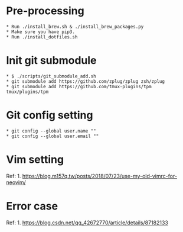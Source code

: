 # Pre-processing
    * Run ./install_brew.sh & ./install_brew_packages.py
    * Make sure you have pip3.
    * Run ./install_dotfiles.sh

# Init git submodule
    * $ ./scripts/git_submodule_add.sh
    * git submodule add https://github.com/zplug/zplug zsh/zplug
    * git submodule add https://github.com/tmux-plugins/tpm tmux/plugins/tpm

# Git config setting
    * git config --global user.name ""
    * git config --global user.email ""

# Vim setting
Ref: 
    1. https://blog.m157q.tw/posts/2018/07/23/use-my-old-vimrc-for-neovim/
   
# Error case
Ref:
    1. https://blog.csdn.net/qq_42672770/article/details/87182133

